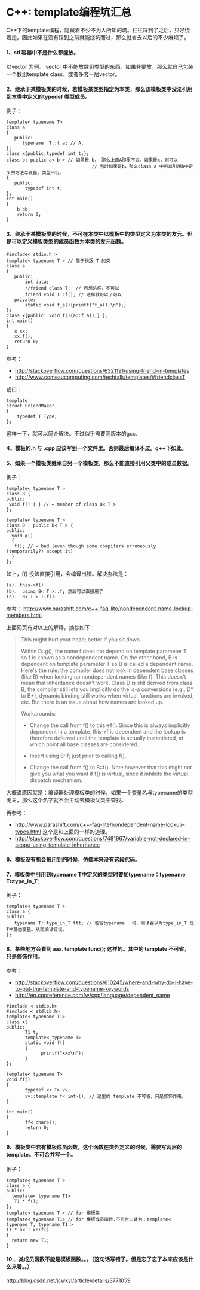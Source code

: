 # C++: template编程坑汇总

C++下的template编程，隐藏着不少不为人所知的坑。往往踩到了之后，只好绕着走。因此如果在没有踩到之前就能绕坑而过，那么就省去以后的不少麻烦了。

#### 1、stl 容器中不是什么都能放。
以vector 为例。 vector 中不能放数组类型的东西。如果非要放，那么就自己包装一个数组template class，或者多套一层vector。

#### 2、继承于某模板类的时候，若模板某类型指定为本类，那么该模板类中没法引用到本类中定义的typedef 类型成员。
例子：
```
template< typename T>
class a
{
   public:
      typename  T::t a; // A. 
};
class x{public:typedef int t;};
class b: public a< b > // 如果是 b， 那么上面A那里不过。如果是x，则可以
                                // 当时如果是b，那么class a 中可以引用b中定义的方法与变量，类型不行。
{
   public:
       typedef int t;
};
int main()
{
    b bb;
    return 0;
}
```

#### 3、继承于某模板类的时候，不可在本类中以模板中的类型定义为本类的友元。但是可以定义模板类型的成员函数为本类的友元函数。
```
#include< stdio.h >
template< typename T > // 基于模版 T 的类
class a
{
   public: 
       int data;
       //friend class T;  // 若想这样，不可以
       friend void T::f(); // 这样就可以了可以
   private:
       static void f_a(){printf("f_a();\n");}
};
class x{public: void f(){a::f_a();} };
int main()
{
   x xx;   
   xx.f(); 
   return 0;
}
```
参考：
- http://stackoverflow.com/questions/6321191/using-friend-in-templates
- http://www.comeaucomputing.com/techtalk/templates/#friendclassT

或曰：
```
template
struct FriendMaker
{
    typedef T Type; 
};
```
这样一下，就可以简介解决。不过似乎需要高版本的gcc.

#### 4、模板的.h 与 .cpp 应该写到一个文件里。否则最后编译不过。g++下如此。

#### 5、如果一个模板类继承自另一个模板类，那么不能直接引用父类中的成员数据。
例子：
```
template< typename T >
class B {
public:
 void f() { } // ← member of class B< T >
};

template< typename T >
class D : public B< T > {
public:
  void g()
  {
   f(); // ← bad (even though some compilers erroneously (temporarily?) accept it)
  }
};
```
如上，f() 没法直接引用，会编译出错。解决办法是：
```
(a). this->f()
(b).  using B< T >::f; 然后可以直接用了
(c).  B< T > ::f().
```

参考：
http://www.parashift.com/c++-faq-lite/nondependent-name-lookup-members.html

上面网页有对以上的解释，摘抄如下：
> This might hurt your head; better if you sit down.
>
> Within D::g(), the name f does not depend on template parameter T, so f is known as a nondependent name. On the other hand, B is dependent on template parameter T so B is called a dependent name.
Here's the rule: the compiler does not look in dependent base classes (like B) when looking up nondependent names (like f).
This doesn't mean that inheritance doesn't work. Class D is still derived from class B, the compiler still lets you implicitly do the is-a conversions (e.g., D* to B*), dynamic binding still works when virtual functions are invoked, etc. But there is an issue about how names are looked up.
>
>
> Workarounds:
>
> 
> - Change the call from f() to this->f(). Since this is always implicitly dependent in a template, this->f is dependent and the lookup is therefore deferred until the template is actually instantiated, at which point all base classes are considered.
>
> - Insert using B::f; just prior to calling f().
> 
> - Change the call from f() to B::f(). Note however that this might not give you what you want if f() is virtual, since it inhibits the virtual dispatch mechanism.

大概说原因就是：编译器处理模板类的时候，如果一个变量名与typename的类型无关，那么这个名字就不会主动去模板父类中查找。

再参考：
- http://www.parashift.com/c++-faq-lite/nondependent-name-lookup-types.html
这个是和上面的一样的道理。
- http://stackoverflow.com/questions/7481967/variable-not-declared-in-scope-using-template-inheritance

#### 6、模板没有机会被用到的时候，仿佛本来没有这段代码。

#### 7、模板类中引用到typename T中定义的类型时要加typename：typename T::type_in_T;
例子：
```
template< typename T >
class a {
public:
   typename T::type_in_T ttt; // 若省typename 一词，编译器以为type_in_T 是T中静态变量。从而编译错误。
};
```

#### 8、某些地方会看到 aaa. template func(); 这样的。其中的 template 不可省，只是修饰作用。
参考：
- http://stackoverflow.com/questions/610245/where-and-why-do-i-have-to-put-the-template-and-typename-keywords
- http://en.cppreference.com/w/cpp/language/dependent_name

```
#include < stdio.h>
#include < stdlib.h>
template< typename T1>
class x{
public:
       T1 t;
       template< typename T>
       static void f()
       {
             printf("xxx\n");
       }
};

template< typename T>
void ff()
{
       typedef x< T> vv;
       vv::template f< int>(); // 这里的 template 不可省，只是修饰作用。
}

int main()
{
       ff< char>();
       return 0;
}
```

#### 9、模板类中若有模板成员函数，这个函数在类外定义的时候，需要写两层的template。不可合并写一个。
例子：
```
template< typename T >
class a {
public:
  template< typename T1>
   T1 * f();
};
template< typename T > // for 模板类
template< typename T1> // for 模板成员函数.不可合二处为：template< typename T, typename T1 >
T1 * a< T >::f()
{
  return new T1;
}
```

#### 10 、类成员函数不能是模板函数。。。（这句话写错了。但是忘了忘了本来应该是什么来着。。）
http://blog.csdn.net/jcwkyl/article/details/3771059
